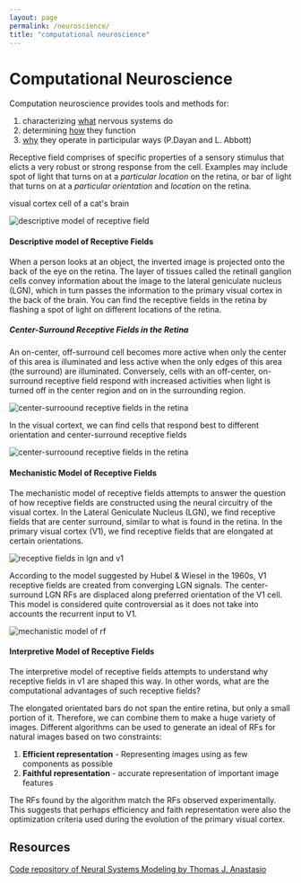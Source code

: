 ```yaml
---
layout: page
permalink: /neuroscience/
title: "computational neuroscience"
---
```


# Computational Neuroscience
Computation neuroscience provides tools and methods for:
1. characterizing [what](https://github.com/sophiechenyang/sophiechenyang.github.io/blob/main/neuroscience.md#descriptive-model-of-cortical-receptive-fields) nervous systems do
1. determining [how](https://github.com/sophiechenyang/sophiechenyang.github.io/blob/main/neuroscience.md#mechanistic-model-of) they function
1. [why](http://google.com) they operate in participular ways 
(P.Dayan and L. Abbott)

Receptive field comprises of specific properties of a sensory stimulus that elicts a very robust or strong response from the cell. Examples may include spot of light that turns on at a _particular location_ on the retina, or bar of light that turns on at a _particular orientation_ and _location_ on the retina. 

visual cortex cell of a cat's brain

![descriptive model of receptive field](https://i.imgur.com/ae7WEws.png)
 
#### Descriptive model of Receptive Fields 
When a person looks at an object, the inverted image is projected onto the back of the eye on the retina. The layer of tissues called the retinall ganglion cells convey information about the image to the lateral geniculate nucleus (LGN), which in turn passes the information to the primary visual cortex in the back of the brain. You can find the receptive fields in the retina by flashing a spot of light on different locations of the retina. 

##### Center-Surround Receptive Fields in the Retina

An on-center, off-surround cell becomes more active when only the center of this area is illuminated and less active when the only edges of this area (the surround) are illuminated. Conversely, cells with an off-center, on-surround receptive field respond with increased activities when light is turned off in the center region and on in the surrounding region.  

![center-surroound receptive fields in the retina](https://i.imgur.com/7pklArV.png)

In the visual cortext, we can find cells that respond best to different orientation and center-surround receptive fields 

![center-surroound receptive fields in the retina](https://i.imgur.com/qq685v8.png)

#### Mechanistic Model of Receptive Fields
The mechanistic model of receptive fields attempts to answer the question of how receptive fields are constructed using the neural circuitry of the visual cortex. In the Lateral Geniculate Nucleus (LGN), we find receptive fields that are center surround, similar to what is found in the retina. In the primary visual cortex (V1), we find receptive fields that are elongated at certain orientations. 

![receptive fields in lgn and v1](https://i.imgur.com/STLcX6b.png)

According to the model suggested by Hubel & Wiesel in the 1960s, V1 receptive fields are created from converging LGN signals. The center-surround LGN RFs are displaced along preferred orientation of the V1 cell. This model is considered quite controversial as it does not take into accounts the recurrent input to V1. 

![mechanistic model of rf](https://i.imgur.com/c0NiRRp.png)

#### Interpretive Model of Receptive Fields

The interpretive model of receptive fields attempts to understand why receptive fields in v1 are shaped this way. In other words, what are the computational advantages of such receptive fields? 

The elongated orientated bars do not span the entire retina, but only a small portion of it. Therefore, we can combine them to make a huge variety of images. Different algorithms can be used to generate an ideal of RFs for natural images based on two constraints:

1. **Efficient representation** -  Representing images using as few components as possible 
1. **Faithful representation** - accurate representation of important image features

The RFs found by the algorithm match the RFs observed experimentally. This suggests that perhaps efficiency and faith representation were also the optimization criteria used during the evolution of the primary visual cortex. 


## Resources
[Code repository of Neural Systems Modeling by Thomas J. Anastasio](https://github.com/vogdb/neural-systems-modeling-exercises)

